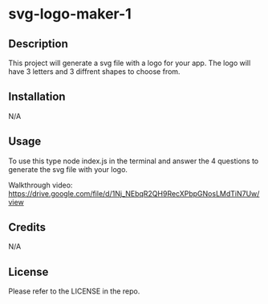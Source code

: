 # svg-logo-maker-1

## Description

This project will generate a svg file with a logo for your app. The logo will have 3 letters and 3 diffrent shapes to choose from.

## Installation

N/A

## Usage

To use this type node index.js in the terminal and answer the 4 questions to generate the svg file with your logo.

Walkthrough video: https://drive.google.com/file/d/1Nj_NEbqR2QH9RecXPbpGNosLMdTiN7Uw/view

## Credits

N/A

## License

Please refer to the LICENSE in the repo.